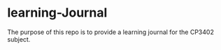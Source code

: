 # learning-Journal

The purpose of this repo is to provide a learning journal for the CP3402 subject.